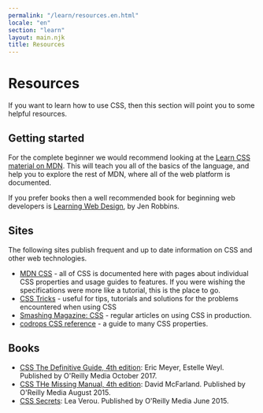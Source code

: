 ```yaml
---
permalink: "/learn/resources.en.html"
locale: "en"
section: "learn"
layout: main.njk
title: Resources
---
```


# Resources

If you want to learn how to use CSS, then this section will point you to some helpful resources.

## Getting started

For the complete beginner we would recommend looking at the [Learn CSS material on MDN](https://developer.mozilla.org/en-US/docs/Learn/CSS). This will teach you all of the basics of the language, and help you to explore the rest of MDN, where all of the web platform is documented.

If you prefer books then a well recommended book for beginning web developers is [Learning Web Design]( http://shop.oreilly.com/product/0636920051626.do), by Jen Robbins.

## Sites

The following sites publish frequent and up to date information on CSS and other web technologies.

- [MDN CSS](https://developer.mozilla.org/en-US/docs/Web/CSS) - all of CSS is documented here with pages about individual CSS properties and usage guides to features. If you were wishing the specifications were more like a tutorial, this is the place to go.
- [CSS Tricks](https://css-tricks.com/) - useful for tips, tutorials and solutions for the problems encountered when using CSS
- [Smashing Magazine: CSS](https://www.smashingmagazine.com/category/css) - regular articles on using CSS in production.
- [codrops CSS reference](https://tympanus.net/codrops/css_reference/) - a guide to many CSS properties.

## Books

- [CSS The Definitive Guide, 4th edition](http://shop.oreilly.com/product/0636920012726.do): Eric Meyer, Estelle Weyl. Published by O'Reilly Media October 2017.
- [CSS THe Missing Manual, 4th edition](http://shop.oreilly.com/product/0636920036357.do): David McFarland. Published by O'Reilly Media August 2015.
- [CSS Secrets](https://www.oreilly.com/library/view/css-secrets/9781449372736/): Lea Verou. Published by O'Reilly Media June 2015.

